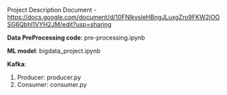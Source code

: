 Project Description Document - https://docs.google.com/document/d/10FNlkvsleHBngJLuxgZro9FKW2jOOSG6Qbhl1VYH2JM/edit?usp=sharing

**Data PreProcessing code**: pre-processing.ipynb

**ML model**: bigdata_project.ipynb

**Kafka**:
1. Producer: producer.py
2. Consumer: consumer.py

